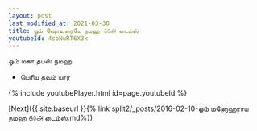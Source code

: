 ```yaml
---
layout: post
last_modified_at: 2021-03-30
title: ஓம் ஷோஉரையே நமஹ ௧௦௮ டைம்ஸ்
youtubeId: 4sbNuRT6X3k
---
```

 
 
 ஓம் மகா தபஸ் நமஹ  
 
 -  பெரிய தவம் யார் 
 
  
 
  
 
 
 
 
 
 


{% include youtubePlayer.html id=page.youtubeId %}
 
[Next]({{ site.baseurl }}{% link  split2/_posts/2016-02-10-ஓம் மனோஹராய நமஹ ௧௦௮ டைம்ஸ்.md%})
 
